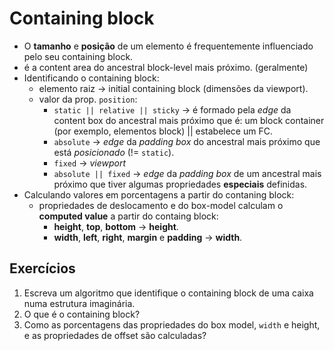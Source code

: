 # Containing block
- O **tamanho** e **posição** de um elemento é frequentemente influenciado pelo seu containing block.
- é a content area do ancestral block-level mais próximo. (geralmente)
- Identificando o containing block:
	- elemento raiz -> initial containing block (dimensões da viewport). 
	- valor da prop. `position`:
		- `static || relative || sticky` -> é formado pela *edge* da content box do ancestral mais próximo que é: um block container (por exemplo, elementos block) || estabelece um FC.
		- `absolute` -> *edge* da *padding box* do ancestral mais próximo que está *posicionado* (!= `static`).
		- `fixed` -> *viewport*
		- `absolute || fixed` -> *edge* da *padding box* de um ancestral mais próximo que tiver algumas propriedades **especiais** definidas.
- Calculando valores em porcentagens a partir do contaning block:
	- propriedades de deslocamento e do box-model calculam o **computed value** a partir do containg block:
	  - **height**, **top**, **bottom** -> **height**.
	  - **width**, **left**, **right**, **margin** e **padding** -> **width**.

## Exercícios

1. Escreva um algoritmo que identifique o containing block de uma caixa numa estrutura imaginária.
2. O que é o containing block?
3. Como as porcentagens das propriedades do box model, `width` e height, e as propriedades de offset são calculadas?